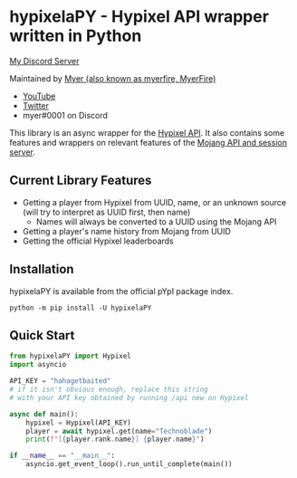 # hypixelaPY - Hypixel API wrapper written in Python
[My Discord Server](https://myer.wtf/discord)

Maintained by [Myer (also known as myerfire, MyerFire)](https://github.com/myerfire)
- [YouTube](https://myer.wtf/youtube)
- [Twitter](https://myer.wtf/twitter)
- myer#0001 on Discord

This library is an async wrapper for the [Hypixel API](https://github.com/HypixelDev/PublicAPI).
It also contains some features and wrappers on relevant features of the [Mojang API and session server](https://wiki.vg/Mojang_API).

## Current Library Features
- Getting a player from Hypixel from UUID, name, or an unknown source (will try to interpret as UUID first, then name)
    - Names will always be converted to a UUID using the Mojang API
- Getting a player's name history from Mojang from UUID
- Getting the official Hypixel leaderboards
    
## Installation
hypixelaPY is available from the official pYpI package index.

`python -m pip install -U hypixelaPY`

## Quick Start
```python
from hypixelaPY import Hypixel
import asyncio

API_KEY = "hahagetbaited"
# if it isn't obvious enough, replace this string 
# with your API key obtained by running /api new on Hypixel

async def main():
    hypixel = Hypixel(API_KEY)
    player = await hypixel.get(name="Technoblade")
    print(f"[{player.rank.name}] {player.name}")

if __name__ == "__main__":
    asyncio.get_event_loop().run_until_complete(main())
```